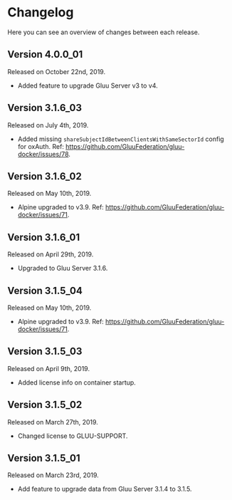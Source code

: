 # Changelog

Here you can see an overview of changes between each release.

## Version 4.0.0_01

Released on October 22nd, 2019.

* Added feature to upgrade Gluu Server v3 to v4.

## Version 3.1.6_03

Released on July 4th, 2019.

* Added missing `shareSubjectIdBetweenClientsWithSameSectorId` config for oxAuth. Ref: https://github.com/GluuFederation/gluu-docker/issues/78.

## Version 3.1.6_02

Released on May 10th, 2019.

* Alpine upgraded to v3.9. Ref: https://github.com/GluuFederation/gluu-docker/issues/71.

## Version 3.1.6_01

Released on April 29th, 2019.

* Upgraded to Gluu Server 3.1.6.

## Version 3.1.5_04

Released on May 10th, 2019.

* Alpine upgraded to v3.9. Ref: https://github.com/GluuFederation/gluu-docker/issues/71.

## Version 3.1.5_03

Released on April 9th, 2019.

* Added license info on container startup.

## Version 3.1.5_02

Released on March 27th, 2019.

* Changed license to GLUU-SUPPORT.

## Version 3.1.5_01

Released on March 23rd, 2019.

* Add feature to upgrade data from Gluu Server 3.1.4 to 3.1.5.
